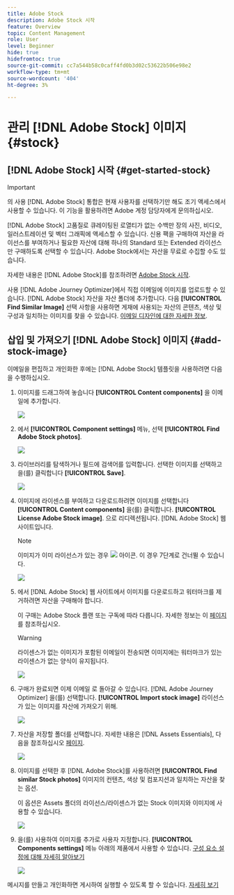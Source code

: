 ```yaml
---
title: Adobe Stock
description: Adobe Stock 시작
feature: Overview
topic: Content Management
role: User
level: Beginner
hide: true
hidefromtoc: true
source-git-commit: cc7a544b58c0caff4fd0b3d02c53622b506e98e2
workflow-type: tm+mt
source-wordcount: '404'
ht-degree: 3%

---
```


# 관리 [!DNL Adobe Stock] 이미지 {#stock}

## [!DNL Adobe Stock] 시작 {#get-started-stock}

>[!IMPORTANT]
>
> 의 사용 [!DNL Adobe Stock] 통합은 현재 사용자를 선택하기만 해도 조기 액세스에서 사용할 수 있습니다. 이 기능을 활용하려면 Adobe 계정 담당자에게 문의하십시오.

[!DNL Adobe Stock] 고품질로 큐레이팅된 로열티가 없는 수백만 장의 사진, 비디오, 일러스트레이션 및 벡터 그래픽에 액세스할 수 있습니다. 신용 팩을 구매하여 자산을 라이선스를 부여하거나 필요한 자산에 대해 하나의 Standard 또는 Extended 라이선스만 구매하도록 선택할 수 있습니다. Adobe Stock에서는 자산을 무료로 수집할 수도 있습니다.

자세한 내용은 [!DNL Adobe Stock]를 참조하려면 [Adobe Stock 시작](https://helpx.adobe.com/stock/get-started.html).

사용 [!DNL Adobe Journey Optimizer]에서 직접 이메일에 이미지를 업로드할 수 있습니다. [!DNL Adobe Stock] 자산을 자산 폴더에 추가합니다. 다음 **[!UICONTROL Find Similar Image]** 선택 사항을 사용하면 게재에 사용되는 자산의 콘텐츠, 색상 및 구성과 일치하는 이미지를 찾을 수 있습니다.
[이메일 디자인에 대한 자세한 정보](design-emails.md).

## 삽입 및 가져오기 [!DNL Adobe Stock] 이미지 {#add-stock-image}

이메일을 편집하고 개인화한 후에는 [!DNL Adobe Stock] 템플릿을 사용하려면 다음을 수행하십시오.

1. 이미지를 드래그하여 놓습니다 **[!UICONTROL Content components]** 을 이메일에 추가합니다.

   ![](assets/stock_1.png)

1. 에서 **[!UICONTROL Component settings]** 메뉴, 선택 **[!UICONTROL Find Adobe Stock photos]**.

   ![](assets/stock_2.png)

1. 라이브러리를 탐색하거나 필드에 검색어를 입력합니다. 선택한 이미지를 선택하고 을(를) 클릭합니다 **[!UICONTROL Save]**.

   ![](assets/stock_3.png)

1. 이미지에 라이센스를 부여하고 다운로드하려면 이미지를 선택합니다 **[!UICONTROL Content components]** 을(를) 클릭합니다. **[!UICONTROL License Adobe Stock image]**. 으로 리디렉션됩니다. [!DNL Adobe Stock] 웹 사이트입니다.

   >[!NOTE]
   > 이미지가 이미 라이선스가 있는 경우 ![](assets/stock_10.png) 아이콘. 이 경우 7단계로 건너뛸 수 있습니다.

   ![](assets/stock_4.png)

1. 에서 [!DNL Adobe Stock] 웹 사이트에서 이미지를 다운로드하고 워터마크를 제거하려면 자산을 구매해야 합니다.

   이 구매는 Adobe Stock 플랜 또는 구독에 따라 다릅니다. 자세한 정보는 이 [페이지](https://stock.adobe.com/plans)를 참조하십시오.

   >[!WARNING]
   > 라이센스가 없는 이미지가 포함된 이메일이 전송되면 이미지에는 워터마크가 있는 라이센스가 없는 양식이 유지됩니다.

   ![](assets/stock_5.png)

1. 구매가 완료되면 이제 이메일 로 돌아갈 수 있습니다. [!DNL Adobe Journey Optimizer] 을(를) 선택합니다. **[!UICONTROL Import stock image]** 라이선스가 있는 이미지를 자산에 가져오기 위해.

   ![](assets/stock_6.png)

1. 자산을 저장할 폴더를 선택합니다. 자세한 내용은 [!DNL Assets Essentials], 다음을 참조하십시오 [페이지](assets-essentials.md#get-started-assets-essentials).

   ![](assets/stock_7.png)

1. 이미지를 선택한 후 [!DNL Adobe Stock]를 사용하려면 **[!UICONTROL Find similar Stock photos]** 이미지의 컨텐츠, 색상 및 컴포지션과 일치하는 자산을 찾는 옵션.

   이 옵션은 Assets 폴더의 라이선스/라이센스가 없는 Stock 이미지와 이미지에 사용할 수 있습니다.

   ![](assets/stock_8.png)

1. 을(를) 사용하여 이미지를 추가로 사용자 지정합니다. **[!UICONTROL Components settings]** 메뉴 아래의 제품에서 사용할 수 있습니다. [구성 요소 설정에 대해 자세히 알아보기](content-components.md)

   ![](assets/stock_11.png)

메시지를 만들고 개인화하면 게시하여 실행할 수 있도록 할 수 있습니다. [자세히 보기](../messages/publish-manage-message.md)